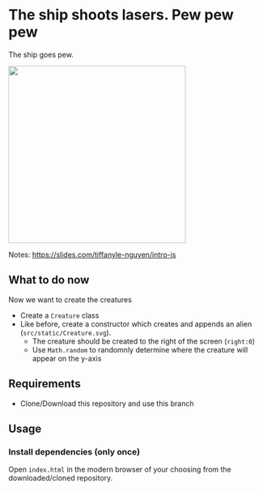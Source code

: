 # The ship shoots lasers. Pew pew pew

The ship goes pew.

<img src="https://user-images.githubusercontent.com/11183523/51428433-972e0080-1bd1-11e9-98ba-fe47d3f902bf.gif" width=350/>

Notes: https://slides.com/tiffanyle-nguyen/intro-js

## What to do now

Now we want to create the creatures

- Create a `Creature` class
- Like before, create a constructor which creates and appends an alien (`src/static/Creature.svg`).
  - The creature should be created to the right of the screen (`right:0`)
  - Use `Math.random` to randomnly determine where the creature will appear on the y-axis

## Requirements

- Clone/Download this repository and use this branch

## Usage

### Install dependencies (only once)

Open `index.html` in the modern browser of your choosing from the downloaded/cloned repository.
